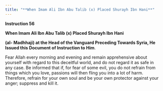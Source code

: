 ```yaml
---
title: "**When Imam Ali Ibn Abu Talib (x) Placed Shurayh Ibn Hani**" 
---
```

**Instruction 56**

**When Imam Ali Ibn Abu Talib \(x\) Placed Shurayh Ibn Hani**

**\(al\- Madhhaji\) at the Head of the Vanguard Preceding Towards Syria, He Issued this Document of Instruction to Him**\.

Fear Allah every morning and evening and remain apprehensive about yourself with regard to this deceitful world, and do not regard it as safe in any case\. Be informed that if, for fear of some evil, you do not refrain from things which you love, passions will then fling you into a lot of harm\. Therefore, refrain for your own soul and be your own protector against your anger; suppress and kill it\.

